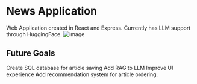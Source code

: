# News Application 
Web Application created in React and Express. Currently has LLM support through HuggingFace. 
![image](https://github.com/user-attachments/assets/0cd430f9-d380-48bf-9fff-99164bec1826)

## Future Goals
Create SQL database for article saving
Add RAG to LLM 
Improve UI experience
Add recommendation system for article ordering.

